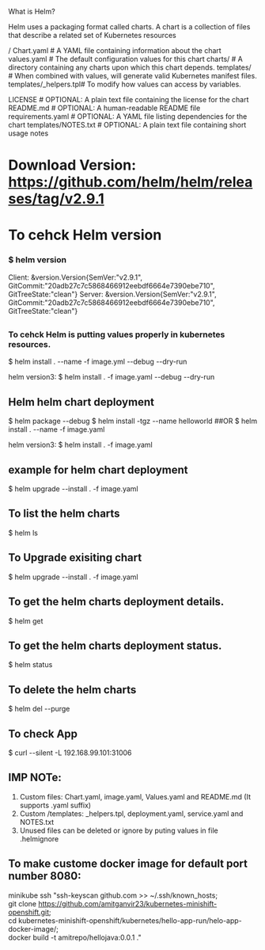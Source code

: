 What is Helm?

Helm uses a packaging format called charts. A chart is a collection of files that describe a related set of Kubernetes resources  

<hello2>/
  Chart.yaml          	# A YAML file containing information about the chart
  values.yaml         	# The default configuration values for this chart
  charts/             	# A directory containing any charts upon which this chart depends.
  templates/          	# When combined with values, will generate valid Kubernetes manifest files.
  templates/_helpers.tpl# To modify how values can access by variables.
					  
  LICENSE             # OPTIONAL: A plain text file containing the license for the chart
  README.md           # OPTIONAL: A human-readable README file
  requirements.yaml   # OPTIONAL: A YAML file listing dependencies for the chart
  templates/NOTES.txt # OPTIONAL: A plain text file containing short usage notes
  
# Download Version: https://github.com/helm/helm/releases/tag/v2.9.1

# To cehck Helm version
### $ helm version
Client: &version.Version{SemVer:"v2.9.1", GitCommit:"20adb27c7c5868466912eebdf6664e7390ebe710", GitTreeState:"clean"}
Server: &version.Version{SemVer:"v2.9.1", GitCommit:"20adb27c7c5868466912eebdf6664e7390ebe710", GitTreeState:"clean"}
##

### To cehck Helm is putting values properly in kubernetes resources.
$ helm install . --name <Chart Name> -f image.yml --debug --dry-run

helm version3:
$ helm install . <Chart Name> -f image.yaml --debug --dry-run

## Helm helm chart deployment
$ helm package <Chart Name> --debug
$ helm install <Chart Name>-<Version>tgz --name helloworld
    ##OR
$ helm install . --name <Chart Name> -f image.yaml

helm version3:
$ helm install . <Chart Name> -f image.yaml

## example for helm chart deployment
$ helm upgrade --install . <Chart Name> -f image.yaml 

## To list the helm charts
$ helm ls

## To Upgrade exisiting chart
$ helm upgrade --install <Chart Name> . -f image.yaml

## To get the helm charts deployment details.
$ helm get <Chart Name>

## To get the helm charts deployment status.
$ helm status <Chart Name>

## To delete the helm charts
$ helm del --purge <Chart Name>

## To check App
$ curl --silent -L 192.168.99.101:31006

## IMP NOTe:
1) Custom files: Chart.yaml, image.yaml, Values.yaml and README.md (It supports .yaml suffix)
2) Custom /templates: _helpers.tpl, deployment.yaml, service.yaml and NOTES.txt
3) Unused files can be deleted or ignore by puting values in file .helmignore

## To make custome docker image for default port number 8080:
minikube ssh "ssh-keyscan github.com >> ~/.ssh/known_hosts; \
git clone https://github.com/amitganvir23/kubernetes-minishift-openshift.git; \
cd kubernetes-minishift-openshift/kubernetes/hello-app-run/helo-app-docker-image/; \
docker build -t amitrepo/hellojava:0.0.1 ."
